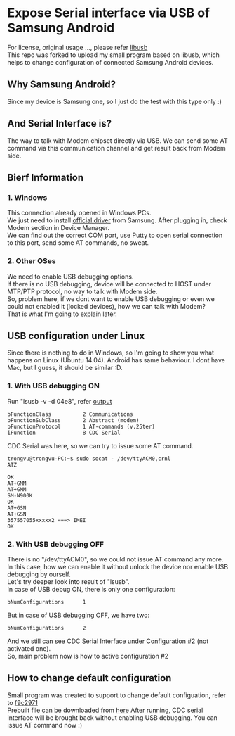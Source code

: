 # Expose Serial interface via USB of Samsung Android
For license, original usage ..., please refer [libusb](https://github.com/libusb/libusb)  
This repo was forked to upload my small program based on libusb, which helps to change configuration of connected Samsung Android devices.  

## Why Samsung Android?
Since my device is Samsung one, so I just do the test with this type only :)  

## And Serial Interface is?
The way to talk with Modem chipset directly via USB.
We can send some AT command via this communication channel and get result back from Modem side.  

## Bierf Information
### 1. Windows  
This connection already opened in Windows PCs.  
We just need to install [official driver](http://developer.samsung.com/galaxy/others/android-usb-driver-for-windows) from Samsung. After plugging in, check Modem section in Device Manager.  
We can find out the correct COM port, use Putty to open serial connection to this port, send some AT commands, no sweat.  
### 2. Other OSes  
We need to enable USB debugging options.  
If there is no USB debugging, device will be connected to HOST under MTP/PTP protocol, no way to talk with Modem side.  
So, problem here, if we dont want to enable USB debugging or even we could not enabled it (locked devices), how we can talk with Modem?  
That is what I'm going to explain later.  

## USB configuration under Linux   
Since there is nothing to do in Windows, so I'm going to show you what happens on Linux (Ubuntu 14.04). Android has same behaviour.
I dont have Mac, but I guess, it should be similar :D.  
### 1. With USB debugging ON  
Run "lsusb -v -d 04e8", refer [output](configuration_changer/debug_on.txt)
```
bFunctionClass          2 Communications
bFunctionSubClass       2 Abstract (modem)
bFunctionProtocol       1 AT-commands (v.25ter)
iFunction               8 CDC Serial
```
CDC Serial was here, so we can try to issue some AT command.
```
trongvu@trongvu-PC:~$ sudo socat - /dev/ttyACM0,crnl
ATZ

OK
AT+GMM
AT+GMM
SM-N900K
OK
AT+GSN
AT+GSN
357557055xxxxx2 ===> IMEI
OK
```
### 2. With USB debugging OFF  
There is no "/dev/ttyACM0", so we could not issue AT command any more.  
In this case, how we can enable it without unlock the device nor enable USB debugging by ourself.  
Let's try deeper look into result of "lsusb".  
In case of USB debug ON, there is only one configuration:  
```
bNumConfigurations      1  
```
But in case of USB debugging OFF, we have two:  
``` 
bNumConfigurations      2  
```
And we still can see CDC Serial Interface under Configuration #2 (not activated one).  
So, main problem now is how to active configuration #2 

## How to change default configuration  
Small program was created to support to change default configuation, refer to [f9c2971](https://github.com/trongvu/libusb/commit/f9c2971d8ca35f255b11f37998329b0c323f5d83)  
Prebuilt file can be downloaded from [here](prebuilt/configuration_switcher)
After running, CDC serial interface will be brought back without enabling USB debugging. You can issue AT command now :)
